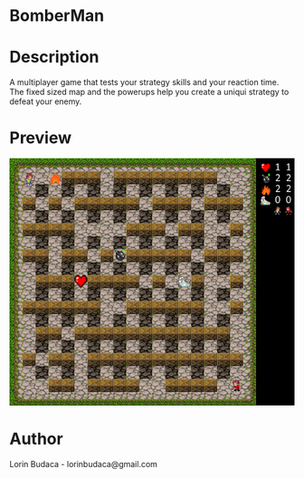 # BomberMan

<h1> Description </h1>
  <p> A multiplayer game that tests your strategy skills and your reaction time. The fixed sized map and the powerups help you create a uniqui strategy to defeat your enemy.<p>

<h1> Preview </h1>
<img src="1.png" alt="Screenshot">

<h1> Author </h1>
<p>Lorin Budaca - lorinbudaca@gmail.com</p>
